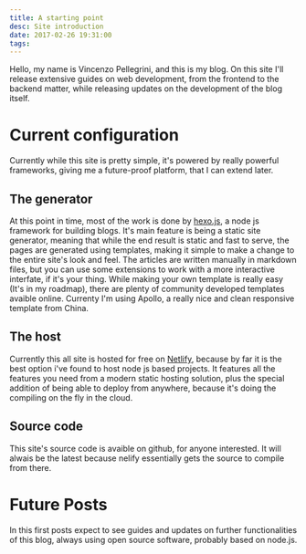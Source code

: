 ```yaml
---
title: A starting point
desc: Site introduction
date: 2017-02-26 19:31:00
tags:
---
```



Hello, my name is Vincenzo Pellegrini, and this is my blog.
On this site I'll release extensive guides on web development, from the frontend to the backend matter, while releasing updates on the development of the blog itself.

<!-- more -->

# Current configuration

Currently while this site is pretty simple, it's powered by really powerful frameworks, giving me a future-proof platform, that I can extend later.

## The generator

At this point in time, most of the work is done by [hexo.js](https://hexo.io/), a node js framework for building blogs. It's main feature is being a static site generator, meaning that while the end result is static and fast to serve, the pages are generated using templates, making it simple to make a change to the entire site's look and feel.
The articles are written manually in markdown files, but you can use some extensions to work with a more interactive interfate, if it's your thing.
 While making your own template is really easy (It's in my roadmap), there are plenty of community developed templates avaible online.
Currenty I'm using Apollo, a really nice and clean responsive template from China.

## The host

Currently this all site is hosted for free on [Netlify](htps://www.netlify.com/), because by far it is the best option i've found to host node js based projects. It features all the features you need from a modern static hosting solution, plus the special addition of being able to deploy from anywhere, because it's doing the compiling on the fly in the cloud.

## Source code

This site's source code is avaible on github, for anyone interested. It will alwais be the latest because nelify essentially gets the source to compile from there.

# Future Posts

In this first posts expect to see guides and updates on further functionalities of this blog, always using open source software, probably based on node.js.
